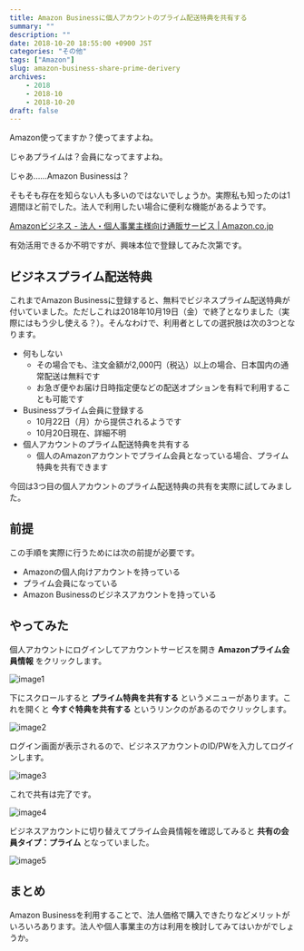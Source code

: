 ```yaml
---
title: Amazon Businessに個人アカウントのプライム配送特典を共有する
summary: ""
description: ""
date: 2018-10-20 18:55:00 +0900 JST
categories: "その他"
tags: ["Amazon"]
slug: amazon-business-share-prime-derivery
archives:
    - 2018
    - 2018-10
    - 2018-10-20
draft: false
---
```


Amazon使ってますか？使ってますよね。

じゃあプライムは？会員になってますよね。

じゃあ……Amazon Businessは？

そもそも存在を知らない人も多いのではないでしょうか。実際私も知ったのは1週間ほど前でした。法人で利用したい場合に便利な機能があるようです。

[Amazonビジネス \- 法人・個人事業主様向け通販サービス \| Amazon\.co\.jp](https://www.amazon.co.jp/b?ie=UTF8&node=5695748051)

有効活用できるか不明ですが、興味本位で登録してみた次第です。

## ビジネスプライム配送特典

これまでAmazon Businessに登録すると、無料でビジネスプライム配送特典が付いていました。ただしこれは2018年10月19日（金）で終了となりました（実際にはもう少し使える？）。そんなわけで、利用者としての選択肢は次の3つとなります。

- 何もしない
    - その場合でも、注文金額が2,000円（税込）以上の場合、日本国内の通常配送は無料です
    - お急ぎ便やお届け日時指定便などの配送オプションを有料で利用することも可能です
- Businessプライム会員に登録する
    - 10月22日（月）から提供されるようです
    - 10月20日現在、詳細不明
- 個人アカウントのプライム配送特典を共有する
    - 個人のAmazonアカウントでプライム会員となっている場合、プライム特典を共有できます

今回は3つ目の個人アカウントのプライム配送特典の共有を実際に試してみました。

## 前提

この手順を実際に行うためには次の前提が必要です。

- Amazonの個人向けアカウントを持っている
- プライム会員になっている
- Amazon Businessのビジネスアカウントを持っている

## やってみた

個人アカウントにログインしてアカウントサービスを開き **Amazonプライム会員情報** をクリックします。

![image1](/images/20181020/20181020_amazon-business-share-prime-derivery_01.png)

下にスクロールすると **プライム特典を共有する** というメニューがあります。これを開くと **今すぐ特典を共有する** というリンクのがあるのでクリックします。

![image2](/images/20181020/20181020_amazon-business-share-prime-derivery_02.png)

ログイン画面が表示されるので、ビジネスアカウントのID/PWを入力してログインします。

![image3](/images/20181020/20181020_amazon-business-share-prime-derivery_03.png)

これで共有は完了です。

![image4](/images/20181020/20181020_amazon-business-share-prime-derivery_04.png)

ビジネスアカウントに切り替えてプライム会員情報を確認してみると **共有の会員タイプ：プライム** となっていました。

![image5](/images/20181020/20181020_amazon-business-share-prime-derivery_05.png)


## まとめ

Amazon Businessを利用することで、法人価格で購入できたりなどメリットがいろいろあります。法人や個人事業主の方は利用を検討してみてはいかがでしょうか。
